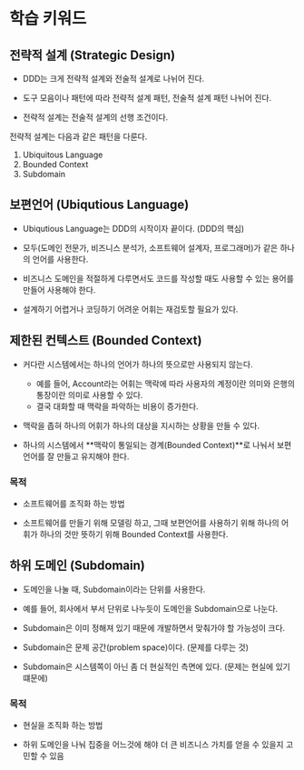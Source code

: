 # 학습 키워드

## 전략적 설계 (Strategic Design)
- DDD는 크게 전략적 설계와 전술적 설계로 나뉘어 진다. 

- 도구 모음이나 패턴에 따라 전략적 설계 패턴, 전술적 설계 패턴 나뉘어 진다.

- 전략적 설계는 전술적 설계의 선행 조건이다.

전략적 설계는 다음과 같은 패턴을 다룬다.
1. Ubiquitous Language
2. Bounded Context
3. Subdomain

## 보편언어 (Ubiqutious Language)
- Ubiqutious Language는 DDD의 시작이자 끝이다. (DDD의 핵심)

- 모두(도메인 전문가, 비즈니스 분석가, 소프트웨어 설계자, 프로그래머)가 같은 하나의 언어를 사용한다.

- 비즈니스 도메인을 적절하게 다루면서도 코드를 작성할 때도 사용할 수 있는 용어를 만들어 사용해야 한다.

- 설계하기 어렵거나 코딩하기 어려운 어휘는 재검토할 필요가 있다.

## 제한된 컨텍스트 (Bounded Context)
- 커다란 시스템에서는 하나의 언어가 하나의 뜻으로만 사용되지 않는다.
    - 예를 들어, Account라는 어휘는 맥락에 따라 사용자의 계정이란 의미와 은행의 통장이란 의미로 사용할 수 있다.
    - 결국 대화할 때 맥락을 파악하는 비용이 증가한다.

- 맥락을 좁혀 하나의 어휘가 하나의 대상을 지시하는 상황을 만들 수 있다. 

- 하나의 시스템에서 **맥락이 통일되는 경계(Bounded Context)**로 나눠서 보편 언어를 잘 만들고 유지해야 한다.

### 목적
- 소프트웨어를 조직화 하는 방법

- 소프트웨어를 만들기 위해 모델링 하고, 그때 보편언어를 사용하기 위해 하나의 어휘가 하나의 것만 뜻하기 위해 Bounded Context를 사용한다.

## 하위 도메인 (Subdomain)
- 도메인을 나눌 때, Subdomain이라는 단위를 사용한다.

- 예를 들어, 회사에서 부서 단위로 나누듯이 도메인을 Subdomain으로 나눈다.

- Subdomain은 이미 정해져 있기 때문에 개발하면서 맞춰가야 할 가능성이 크다.

- Subdomain은 문제 공간(problem space)이다. (문제를 다루는 것)

- Subdomain은 시스템쪽이 아닌 좀 더 현실적인 측면에 있다. (문제는 현실에 있기 떄문에)

### 목적
- 현실을 조직화 하는 방법

- 하위 도메인을 나눠 집중을 어느것에 해야 더 큰 비즈니스 가치를 얻을 수 있을지 고민할 수 있음
